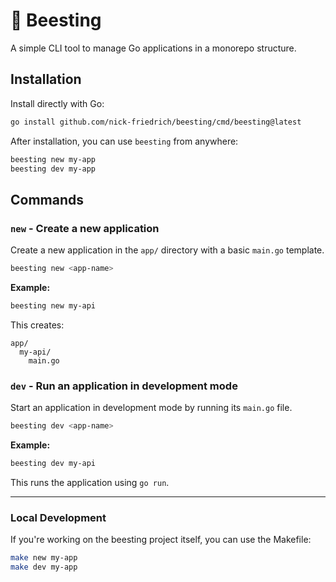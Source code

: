 # 🐝 Beesting

A simple CLI tool to manage Go applications in a monorepo structure.

## Installation

Install directly with Go:

```bash
go install github.com/nick-friedrich/beesting/cmd/beesting@latest
```

After installation, you can use `beesting` from anywhere:

```bash
beesting new my-app
beesting dev my-app
```

## Commands

### `new` - Create a new application

Create a new application in the `app/` directory with a basic `main.go` template.

```bash
beesting new <app-name>
```

**Example:**

```bash
beesting new my-api
```

This creates:

```
app/
  my-api/
    main.go
```

### `dev` - Run an application in development mode

Start an application in development mode by running its `main.go` file.

```bash
beesting dev <app-name>
```

**Example:**

```bash
beesting dev my-api
```

This runs the application using `go run`.

---

### Local Development

If you're working on the beesting project itself, you can use the Makefile:

```bash
make new my-app
make dev my-app
```

